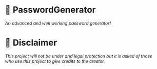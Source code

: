 # 🔑 PasswordGenerator
*An advanced and well working password generator!*

# 🚨 Disclaimer
*This project will not be under and legal protection but it is asked of those who use this project to give credits to the creator.*
